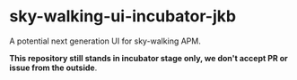 # sky-walking-ui-incubator-jkb
A potential next generation UI for sky-walking APM. 

**This repository still stands in incubator stage only, we don't accept PR or issue from the outside**.
